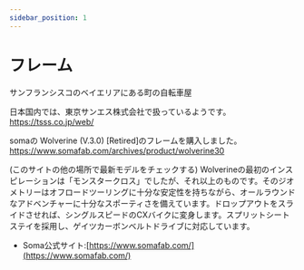 ```yaml
---
sidebar_position: 1
---
```


# フレーム

サンフランシスコのベイエリアにある町の自転車屋

日本国内では、東京サンエス株式会社で扱っているようです。
https://tsss.co.jp/web/

somaの Wolverine (V.3.0) [Retired]のフレームを購入しました。
https://www.somafab.com/archives/product/wolverine30

(このサイトの他の場所で最新モデルをチェックする) Wolverineの最初のインスピレーションは「モンスタークロス」でしたが、それ以上のものです。そのジオメトリーはオフロードツーリングに十分な安定性を持ちながら、オールラウンドなアドベンチャーに十分なスポーティさを備えています。ドロップアウトをスライドさせれば、シングルスピードのCXバイクに変身します。スプリットシートステイを採用し、ゲイツカーボンベルトドライブに対応しています。

- Soma公式サイト:[https://www.somafab.com/](https://www.somafab.com/)